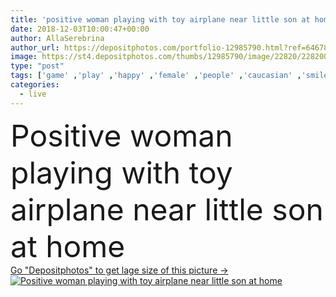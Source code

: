 ```yaml
---
title: 'positive woman playing with toy airplane near little son at home'
date: 2018-12-03T10:00:47+00:00
author: AllaSerebrina
author_url: https://depositphotos.com/portfolio-12985790.html?ref=64678756
image: https://st4.depositphotos.com/thumbs/12985790/image/22820/228200554/api_thumb_450.jpg?forcejpeg=true
type: "post"
tags: ['game' ,'play' ,'happy' ,'female' ,'people' ,'caucasian' ,'smile' ,'child' ,'male' ,'boy' ,'childhood' ,'kid' ,'toys' ,'adorable' ,'Cars' ,'home' ,'playing' ,'woman' ,'together' ,'togetherness' ,'indoors' ,'son' ,'toddler' ,'positive' ,'mother' ,'parenting' ,'parent' ,'mom' ,'apartments' ,'relationship' ,'parenthood' ,'Living Room' ,'toy airplane' ]
categories: 
  - live
---
```

<div aling="center">
            <font size="60"> Positive woman playing with toy airplane near little son at home</font>   
</div>
<div>
    <a href='https://st4.depositphotos.com/thumbs/12985790/image/22820/228200554/api_thumb_450.jpg?forcejpeg=true?ref=64678756' target=_blank > Go "Depositphotos" to get lage size of this picture ->
        <img href='https://st4.depositphotos.com/thumbs/12985790/image/22820/228200554/api_thumb_450.jpg?forcejpeg=true?ref=64678756' src='https://st4.depositphotos.com/12985790/22820/i/950/depositphotos_228200554-stock-photo-positive-woman-playing-toy-airplane.jpg?forcejpeg=true' alt='Positive woman playing with toy airplane near little son at home' >
    </a>
</div>
